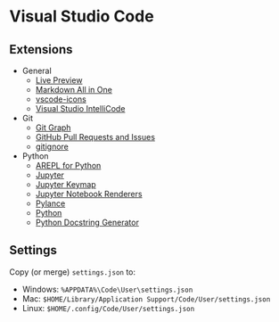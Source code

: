 # Visual Studio Code

## Extensions

* General
  * [Live Preview](vscode:extension/ms-vscode.live-server)
  * [Markdown All in One](vscode:extension/yzhang.markdown-all-in-one)
  * [vscode-icons](vscode:extension/team.vscode-icons)
  * [Visual Studio IntelliCode](vscode:extension/visualstudioexptteam.vscodeintellicode)
* Git
  * [Git Graph](vscode:extension/mhutchie.git-graph)
  * [GitHub Pull Requests and Issues](github.vscode-pull-request-github)
  * [gitignore](vscode:extension/codezombiech.gitignore)
* Python
  * [AREPL for Python](vscode:extension/almenon.arepl)
  * [Jupyter](vscode:extension/ms-toolsai.jupyter)
  * [Jupyter Keymap](vscode:extension/ms-toolsai.jupyter-keymap)
  * [Jupyter Notebook Renderers](vscode:extension/ms-toolsai.jupyter-renderers)
  * [Pylance](vscode:extension/ms-python.vscode-pylance)
  * [Python](vscode:extension/ms-python.python)
  * [Python Docstring Generator](vscode:extension/njpwerner.autodocstring)

## Settings

Copy (or merge) `settings.json` to:
* Windows: `%APPDATA%\Code\User\settings.json`
* Mac: `$HOME/Library/Application Support/Code/User/settings.json`
* Linux: `$HOME/.config/Code/User/settings.json`
